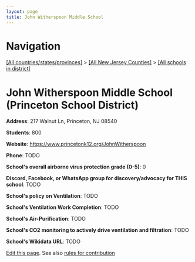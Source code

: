 ```yaml
---
layout: page
title: John Witherspoon Middle School
---
```

# Navigation

[[All countries/states/provinces]](../../..) > [[All New Jersey Counties]](../..) > [[All schools in district]](..)

# John Witherspoon Middle School (Princeton School District)

**Address**: 217 Walnut Ln, Princeton, NJ 08540

**Students**: 800

**Website**: https://www.princetonk12.org/JohnWitherspoon

**Phone**: TODO

**School's overall airborne virus protection grade (0-5)**: 0

**Discord, Facebook, or WhatsApp group for discovery/advocacy for THIS school**: TODO

**School's policy on Ventilation**: TODO

**School's Ventilation Work Completion**: TODO

**School's Air-Purification**: TODO

**School's CO2 monitoring to actively drive ventilation and filtration**: TODO

**School's Wikidata URL**: TODO


[Edit this page](https://github.com/ventilate-schools/NJ/edit/main/./Princeton_School_District/John_Witherspoon_Middle_School.md). See also [rules for contribution](../../../contribution-rules/)
